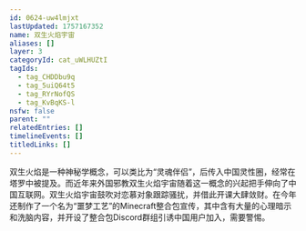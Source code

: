 ```yaml
---
id: 0624-uw4lmjxt
lastUpdated: 1757167352
name: 双生火焰宇宙
aliases: []
layer: 3
categoryId: cat_uWLHUZtI
tagIds:
  - tag_CHDDbu9q
  - tag_5uiQ64t5
  - tag_RYrNofQS
  - tag_KvBqKS-l
nsfw: false
parent: ""
relatedEntries: []
timelineEvents: []
titledLinks: []
---
```


双生火焰是一种神秘学概念，可以类比为“灵魂伴侣”，后传入中国灵性圈，经常在塔罗中被提及。而近年来外国邪教双生火焰宇宙随着这一概念的兴起把手伸向了中国互联网。双生火焰宇宙鼓吹对恋慕对象跟踪骚扰，并借此开课大肆敛财。在今年还制作了一个名为“噩梦工艺”的Minecraft整合包宣传，其中含有大量的心理暗示和洗脑内容，并开设了整合包Discord群组引诱中国用户加入，需要警惕。